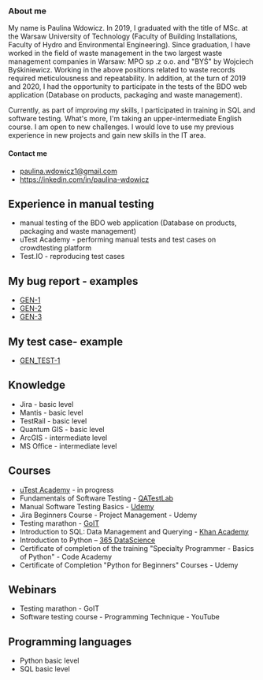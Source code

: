 ### About me

My name is Paulina Wdowicz. In 2019, I graduated with the title of MSc. at the Warsaw University of Technology (Faculty of Building Installations, Faculty of Hydro and Environmental Engineering). Since graduation, I have worked in the field of waste management in the two largest waste management companies in Warsaw: MPO sp .z o.o. and "BYŚ" by Wojciech Byśkiniewicz. Working in the above positions related to waste records required meticulousness and repeatability. In addition, at the turn of 2019 and 2020, I had the opportunity to participate in the tests of the BDO web application (Database on products, packaging and waste management).

Currently, as part of improving my skills, I participated in training in SQL and software testing. What's more, I'm taking an upper-intermediate English course. I am open to new challenges. I would love to use my previous experience in new projects and gain new skills in the IT area.

#### Contact me
- paulina.wdowicz1@gmail.com
- https://inkedin.com/in/paulina-wdowicz

## Experience in manual testing
- manual testing of the BDO web application (Database on products, packaging and waste management)
- uTest Academy - performing manual tests and test cases on crowdtesting platform
- Test.IO - reproducing test cases

## My bug report - examples
- [GEN-1](https://www.dropbox.com/sh/5xittvc8vfcpcto/AACVeFsPimxw6ri-MX2lfLMIa?dl=0)
- [GEN-2 ](https://www.dropbox.com/sh/420ohqjt15k9ifa/AAChMvVOnXJKsLw8TU6i3jzva?dl=0)
- [GEN-3](https://www.dropbox.com/sh/prgy0spvgcz66a0/AAD8cOnRz23dJRgCrjiyugtka?dl=0)

## My test case- example
- [GEN_TEST-1](https://www.dropbox.com/s/p5ijwlecivzgdc0/GEN_TEST-1.xlsx?dl=0)

## Knowledge
- Jira - basic level
- Mantis - basic level
- TestRail - basic level
- Quantum GIS - basic level
- ArcGIS - intermediate level
- MS Office - intermediate level

## Courses
- [uTest Academy]([url](https://www.utest.com/)) - in progress
- Fundamentals of Software Testing - [QATestLab]([url](https://qatestlab.com/))
- Manual Software Testing Basics - [Udemy](https://www.udemy.com/course/kurs-testowania-oprogramowania/)
- Jira Beginners Course - Project Management - Udemy
- Testing marathon - [GoIT](https://goit.global/pl/)
- Introduction to SQL: Data Management and Querying - [Khan Academy](https://pl.khanacademy.org/computing/computer-programming/sql)
- Introduction to Python – [365 DataScience](https://365datascience.com/courses/introduction-to-python/)
- Certificate of completion of the training "Specialty Programmer - Basics of Python" - Code Academy
- Certificate of Completion "Python for Beginners" Courses - Udemy

## Webinars
- Testing marathon - GoIT
- Software testing course - Programming Technique - YouTube

## Programming languages
- Python basic level
- SQL basic level
